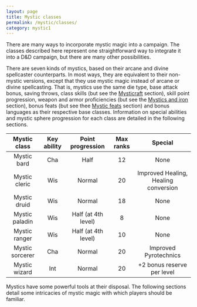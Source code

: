 ```yaml
---
layout: page
title: Mystic classes
permalink: /mystic/classes/
category: mystic1
---
```

There are many ways to incorporate mystic magic into a campaign. The
classes described here represent one straightforward way to integrate it
into a D&D campaign, but there are many other possibilities.

There are seven kinds of mystics, based on their arcane and divine
spellcaster counterparts. In most ways, they are equivalent to their
non-mystic versions, except that they use mystic magic instead of arcane
or divine spellcasting. That is, mystics use the same die type, base
attack bonus, saving throws, class skills (but see the
[Mysticraft](/mystic/techniques/mysticraft) section), skill point
progression, weapon and armor proficiencies (but see the [Mystics and
iron](/mystic/basics/iron) section), bonus feats (but see thee [Mystic
feats](/mystic/feats) section) and bonus languages as their respective
base classes. Information on special abilities and mystic sphere
progression for each class are detailed in the following sections.

| Mystic class    | Key ability | Point progression   | Max ranks | Special                              |
|:---------------:|:-----------:|:-------------------:|:---------:|:------------------------------------:|
| Mystic bard     | Cha         | Half                | 12        | None                                 |
| Mystic cleric   | Wis         | Normal              | 20        | Improved Healing, Healing conversion |
| Mystic druid    | Wis         | Normal              | 18        | None                                 |
| Mystic paladin  | Wis         | Half (at 4th level) | 8         | None                                 |
| Mystic ranger   | Wis         | Half (at 4th level) | 10        | None                                 |
| Mystic sorcerer | Cha         | Normal              | 20        | Improved Pyrotechnics                |
| Mystic wizard   | Int         | Normal              | 20        | +2 bonus reserve per level           |

Mystics have some powerful tools at their disposal. The following
sections detail some intricacies of mystic magic with which players
should be familiar.
